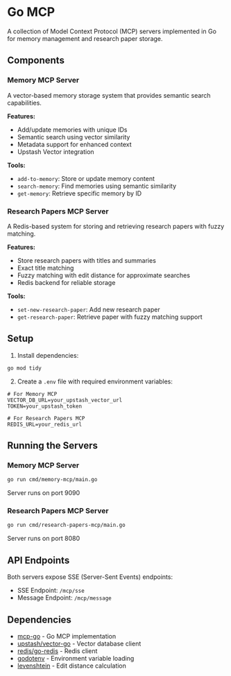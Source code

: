 # Go MCP

A collection of Model Context Protocol (MCP) servers implemented in Go for memory management and research paper storage.

## Components

### Memory MCP Server
A vector-based memory storage system that provides semantic search capabilities.

**Features:**
- Add/update memories with unique IDs
- Semantic search using vector similarity
- Metadata support for enhanced context
- Upstash Vector integration

**Tools:**
- `add-to-memory`: Store or update memory content
- `search-memory`: Find memories using semantic similarity
- `get-memory`: Retrieve specific memory by ID

### Research Papers MCP Server
A Redis-based system for storing and retrieving research papers with fuzzy matching.

**Features:**
- Store research papers with titles and summaries
- Exact title matching
- Fuzzy matching with edit distance for approximate searches
- Redis backend for reliable storage

**Tools:**
- `set-new-research-paper`: Add new research paper
- `get-research-paper`: Retrieve paper with fuzzy matching support

## Setup

1. Install dependencies:
```bash
go mod tidy
```

2. Create a `.env` file with required environment variables:
```env
# For Memory MCP
VECTOR_DB_URL=your_upstash_vector_url
TOKEN=your_upstash_token

# For Research Papers MCP
REDIS_URL=your_redis_url
```

## Running the Servers

### Memory MCP Server
```bash
go run cmd/memory-mcp/main.go
```
Server runs on port 9090

### Research Papers MCP Server
```bash
go run cmd/research-papers-mcp/main.go
```
Server runs on port 8080

## API Endpoints

Both servers expose SSE (Server-Sent Events) endpoints:
- SSE Endpoint: `/mcp/sse`
- Message Endpoint: `/mcp/message`

## Dependencies

- [mcp-go](https://github.com/mark3labs/mcp-go) - Go MCP implementation
- [upstash/vector-go](https://github.com/upstash/vector-go) - Vector database client
- [redis/go-redis](https://github.com/redis/go-redis) - Redis client
- [godotenv](https://github.com/joho/godotenv) - Environment variable loading
- [levenshtein](https://github.com/agnivade/levenshtein) - Edit distance calculation
